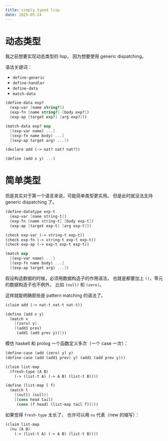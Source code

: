 ```yaml
---
title: simply typed lisp
date: 2025-05-24
---
```


# 动态类型

我之前想要实现动态类型的 lisp，
因为想要使用 generic dispatching。

语法关键词：

- `define-generic`
- `define-handler`
- `define-data`
- `match-data`

```scheme
(define-data exp?
  (exp-var [name string?])
  (exp-fn [name string?] [body exp?])
  (exp-ap [target exp?] [arg exp?]))

(match-data exp? exp
  [(exp-var name) ...]
  [(exp-fn name body) ...]
  [(exp-ap target arg) ...])
```

```scheme
(declare add (-> nat? nat? nat?))

(define (add x y) ...)
```

# 简单类型

但是其实对于第一个语言来说，可能简单类型更实用。
但是此时就没法支持 generic dispatching 了。

```scheme
(define-datatype exp-t
  (exp-var [name string-t])
  (exp-fn [name string-t] [body exp-t])
  (exp-ap [target exp-t] [arg exp-t]))

(check exp-var (-> string-t exp-t))
(check exp-fn (-> string-t exp-t exp-t))
(check exp-ap (-> exp-t exp-t exp-t))

(match exp
  [(exp-var name) ...]
  [(exp-fn name body) ...]
  [(exp-ap target arg) ...])
```

假设构造数据的时候，必须用数据构造子的作用语法，
也就是都要加上 `()`，零元的数据构造子也不例外，
比如 `(null)` 和 `(zero)`。

这样就能明确那些是 pattern matching 的语法了。

```scheme
(claim add (-> nat-t nat-t nat-t))

(define (add x y)
  (match x
    [(zero) y]
    [(add1 prev)
     (add1 (add prev y))]))
```

模仿 haskell 和 prolog 一个函数定义多次（一个 case 一次）：

```scheme
(define-case (add (zero) y) y)
(define-case (add (add1 prev) y) (add1 (add prev y)))
```

```scheme
(claim list-map
  (fresh-type (A B)
    (-> (list-t A) (-> A B) (list-t B))))

(define (list-map l f)
  (match l
    [(null) (null)]
    [(cons head tail)
     (cons (f head) (list-map tail f))]))
```

如果觉得 `fresh-type` 太长了，
也许可以用 `nu` 代表（new 的缩写）：

```scheme
(claim list-map
  (nu (A B)
    (-> (list-t A) (-> A B) (list-t B))))
```
